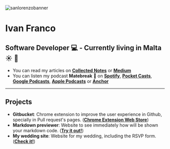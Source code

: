 ![sanlorenzobanner](https://wallpapercave.com/wp/wp4235216.jpg)
# Ivan Franco
Software Developer :computer: - Currently living in Malta :sunny: :palm_tree:
---
- You can read my articles on [**Collected Notes**](https://collectednotes.com/ivanfranco502) or [**Medium**](https://medium.com/@ivanfranco502)
- You can listen my podcast **Matebreak** 🧉 on [**Spotify**](https://open.spotify.com/show/5TyYJTn4o9VLy2JLadajY7?si=K-PE0-08Rwa13ro2TY6Rnw), [**Pocket Casts**](https://pca.st/iOhdEn), [**Google Podcasts**](https://podcasts.google.com/feed/aHR0cHM6Ly9hbmNob3IuZm0vcy9kNzllMWVjL3BvZGNhc3QvcnNz), [**Apple Podcasts**](https://podcasts.apple.com/us/podcast/feed/id1476878646) or [**Anchor**](https://anchor.fm/matebreak)
---
## Projects
- **Gitbucket**: Chrome extension to improve the user experience in Github, specially in Pull request's pages. ([**Chrome Extension Web Store**](https://chrome.google.com/webstore/detail/gitbucket/hecoijmopmoooilppeabikeehbemdoai))
- **Markdown previewer**: Website to see immediately how will be shown your markdown code. ([**Try it out!**](https://ivanfranco502.github.io/markdownpreviewer/))
- **My wedding site**: Website for my wedding, including the RSVP form. ([**Check it!**](https://ivanfranco502.github.io/wedding/index.html))
